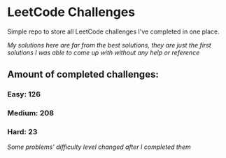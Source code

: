 
# LeetCode Challenges

Simple repo to store all LeetCode challenges I've completed in one place.

<i>My solutions here are far from the best solutions, they are just the first solutions I was able to come up with without any help or reference</i>

## Amount of completed challenges:

### Easy: 126

### Medium: 208

### Hard: 23

<i>Some problems' difficulty level changed after I completed them</i>
